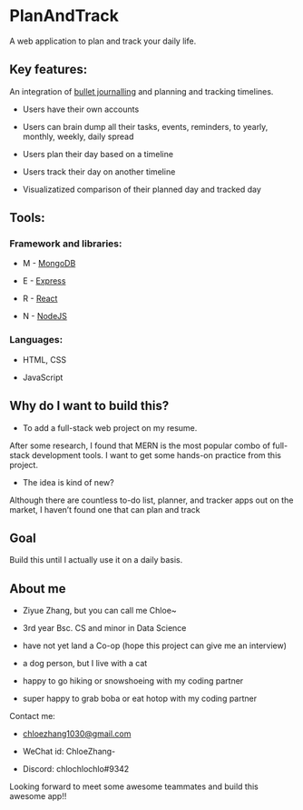 # PlanAndTrack

A web application to plan and track your daily life.

## Key features:

An integration of [bullet journalling](https://bulletjournal.com/pages/learn) and planning and tracking timelines.

-   Users have their own accounts
    
-   Users can brain dump all their tasks, events, reminders, to yearly, monthly, weekly, daily spread
    
-   Users plan their day based on a timeline
    

-   Users track their day on another timeline
    
-   Visualizatized comparison of their planned day and tracked day
    

## Tools:

### Framework and libraries:

-   M - [MongoDB](https://www.mongodb.com//)
    
-   E - [Express](http://expressjs.com/en/api.html)
    
-   R - [React](https://reactjs.org/docs/getting-started.html)
    
-   N - [NodeJS](https://nodejs.org/api/path.html)
    

### Languages:

-   HTML, CSS
    
-   JavaScript
    

  

## Why do I want to build this?

-   To add a full-stack web project on my resume.
    

After some research, I found that MERN is the most popular combo of full-stack development tools. I want to get some hands-on practice from this project.

-   The idea is kind of new?
    

Although there are countless to-do list, planner, and tracker apps out on the market, I haven’t found one that can plan and track

  

## Goal

Build this until I actually use it on a daily basis.

  

## About me

-   Ziyue Zhang, but you can call me Chloe~
    

-   3rd year Bsc. CS and minor in Data Science
    
-   have not yet land a Co-op (hope this project can give me an interview)
    
-   a dog person, but I live with a cat
    
-   happy to go hiking or snowshoeing with my coding partner
    
-   super happy to grab boba or eat hotop with my coding partner
    

  

Contact me:

-   [chloezhang1030@gmail.com](mailto:chloezhang1030@gmail.com)
    
-   WeChat id: ChloeZhang-
    
-   Discord: chlochlochlo#9342
    

  

Looking forward to meet some awesome teammates and build this awesome app!!
